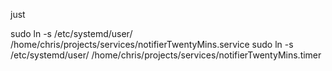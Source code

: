 

just

sudo ln -s /etc/systemd/user/  /home/chris/projects/services/notifierTwentyMins.service
sudo ln -s /etc/systemd/user/  /home/chris/projects/services/notifierTwentyMins.timer
